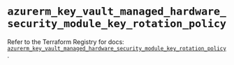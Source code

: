 # `azurerm_key_vault_managed_hardware_security_module_key_rotation_policy`

Refer to the Terraform Registry for docs: [`azurerm_key_vault_managed_hardware_security_module_key_rotation_policy`](https://registry.terraform.io/providers/hashicorp/azurerm/4.49.0/docs/resources/key_vault_managed_hardware_security_module_key_rotation_policy).
